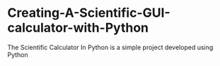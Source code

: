 # Creating-A-Scientific-GUI-calculator-with-Python
The Scientific Calculator In Python is a simple project developed using Python
